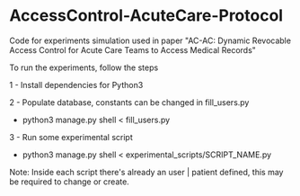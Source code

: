 # AccessControl-AcuteCare-Protocol
Code for experiments simulation used in paper "AC-AC: Dynamic Revocable Access Control for Acute Care Teams to Access Medical Records"

To run the experiments, follow the steps

1 - Install dependencies for Python3

2 - Populate database, constants can be changed in fill_users.py
- python3 manage.py shell < fill_users.py
 
3 - Run some experimental script
- python3 manage.py shell < experimental_scripts/SCRIPT_NAME.py

Note: Inside each script there's already an user | patient defined, this may be required to change or create.
